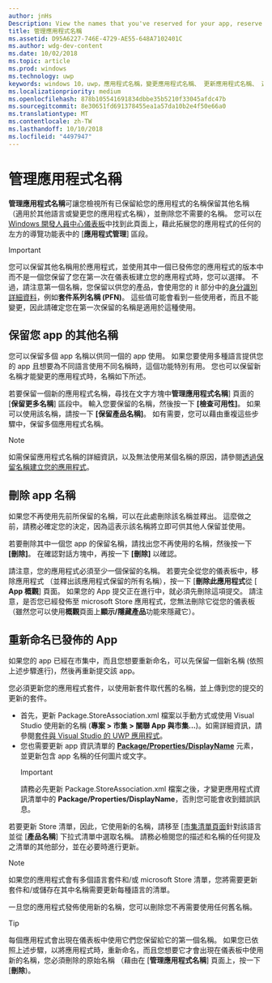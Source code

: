 ```yaml
---
author: jnHs
Description: View the names that you've reserved for your app, reserve additional names (for other languages or to change your app's name), and delete reserved names that you don't need anymore.
title: 管理應用程式名稱
ms.assetid: D95A6227-746E-4729-AE55-648A7102401C
ms.author: wdg-dev-content
ms.date: 10/02/2018
ms.topic: article
ms.prod: windows
ms.technology: uwp
keywords: windows 10，uwp，應用程式名稱，變更應用程式名稱、 更新應用程式名稱、 遊戲名稱、 產品名稱
ms.localizationpriority: medium
ms.openlocfilehash: 878b105541691834dbbe35b5210f33045afdc47b
ms.sourcegitcommit: 8e30651fd691378455ea1a57da10b2e4f50e66a0
ms.translationtype: MT
ms.contentlocale: zh-TW
ms.lasthandoff: 10/10/2018
ms.locfileid: "4497947"
---
```

# <a name="manage-app-names"></a>管理應用程式名稱

**管理應用程式名稱**可讓您檢視所有已保留給您的應用程式的名稱保留其他名稱 （適用於其他語言或變更您的應用程式名稱），並刪除您不需要的名稱。 您可以在[Windows 開發人員中心儀表板](https://partner.microsoft.com/dashboard)中找到此頁面上，藉此拓展您的應用程式的任何的左方的導覽功能表中的 [**應用程式管理**] 區段。

> [!IMPORTANT]
> 您可以保留其他名稱用於應用程式，並使用其中一個已發佈您的應用程式的版本中而不是一個您保留了您在第一次在儀表板建立您的應用程式時，您可以選擇。 不過，請注意第一個名稱，您保留以供您的產品，會使用您的 it 部分中的[身分識別詳細資料](view-app-identity-details.md)，例如**套件系列名稱 (PFN)**。 這些值可能會看到一些使用者，而且不能變更，因此請確定您在第一次保留的名稱是適用於這種使用。


## <a name="reserve-additional-names-for-your-app"></a>保留您 app 的其他名稱

您可以保留多個 app 名稱以供同一個的 app 使用。 如果您要使用多種語言提供您的 app 且想要為不同語言使用不同名稱時，這個功能特別有用。 您也可以保留新名稱才能變更的應用程式時，名稱如下所述。

若要保留一個新的應用程式名稱，尋找在文字方塊中**管理應用程式名稱**] 頁面的 [**保留更多名稱**] 區段中。 輸入您要保留的名稱，然後按一下 **\[檢查可用性\]**。 如果可以使用該名稱，請按一下 **\[保留產品名稱\]**。 如有需要，您可以藉由重複這些步驟中，保留多個應用程式名稱。

> [!NOTE]
> 如需保留應用程式名稱的詳細資訊，以及無法使用某個名稱的原因，請參閱[透過保留名稱建立您的應用程式](create-your-app-by-reserving-a-name.md)。


## <a name="delete-app-names"></a>刪除 app 名稱

如果您不再使用先前所保留的名稱，可以在此處刪除該名稱並釋出。 這麼做之前，請務必確定您的決定，因為這表示該名稱將立即可供其他人保留並使用。

若要刪除其中一個您 app 的保留名稱，請找出您不再使用的名稱，然後按一下 **\[刪除\]**。 在確認對話方塊中，再按一下 **\[刪除\]** 以確認。

請注意，您的應用程式必須至少一個保留的名稱。 若要完全從您的儀表板中，移除應用程式 （並釋出該應用程式保留的所有名稱），按一下 [**刪除此應用程式**從 [ **App 概觀**] 頁面。 如果您的 App 提交正在進行中，就必須先刪除這項提交。 請注意，是否您已經發佈至 microsoft Store 應用程式，您無法刪除它從您的儀表板 （雖然您可以使用**概觀**頁面上**顯示/隱藏產品**功能來隱藏它）。 


## <a name="rename-an-app-that-has-already-been-published"></a>重新命名已發佈的 App

如果您的 app 已經在市集中，而且您想要重新命名，可以先保留一個新名稱 (依照上述步驟進行)，然後再重新提交該 app。 

您必須更新您的應用程式套件，以使用新套件取代舊的名稱，並上傳到您的提交的更新的套件。
- 首先，更新 Package.StoreAssociation.xml 檔案以手動方式或使用 Visual Studio 使用新的名稱 (**專案 > 市集 > 關聯 App 與市集...**)。如需詳細資訊，請參閱[套件與 Visual Studio 的 UWP 應用程式](../packaging/packaging-uwp-apps.md)。
- 您也需要更新 app 資訊清單的 [**Package/Properties/DisplayName**](https://docs.microsoft.com/uwp/schemas/appxpackage/uapmanifestschema/element-displayname) 元素，並更新包含 app 名稱的任何圖片或文字。 
  > [!IMPORTANT]
  > 請務必先更新 Package.StoreAssociation.xml 檔案之後，才變更應用程式資訊清單中的 **Package/Properties/DisplayName**，否則您可能會收到錯誤訊息。

若要更新 Store 清單，因此，它使用新的名稱，請移至 [[市集清單頁面](create-app-store-listings.md)針對該語言並從 [**產品名稱**] 下拉式清單中選取名稱。 請務必檢閱您的描述和名稱的任何提及之清單的其他部分，並在必要時進行更新。

> [!NOTE]
> 如果您的應用程式會有多個語言套件和/或 microsoft Store 清單，您將需要更新套件和/或儲存在其中名稱需要更新每種語言的清單。

一旦您的應用程式發佈使用新的名稱，您可以刪除您不再需要使用任何舊名稱。

> [!TIP]
> 每個應用程式會出現在儀表板中使用它們您保留給它的第一個名稱。 如果您已依照上述步驟，以將應用程式時，重新命名，而且您想要它才會出現在儀表板中使用新的名稱，您必須刪除的原始名稱 （藉由在 [**管理應用程式名稱**] 頁面上，按一下 [**刪除**)。 

 

 




